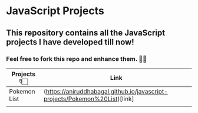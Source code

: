 # JavaScript Projects
## This repository contains all the JavaScript projects I have developed till now!

### Feel free to fork this repo and enhance them. ✌🏻 

| Projects 👇🏻 | Link |
| ------------- | ------------- |
| Pokemon List  | (https://aniruddhabagal.github.io/javascript-projects/Pokemon%20List)[link]  |
|   |   |
